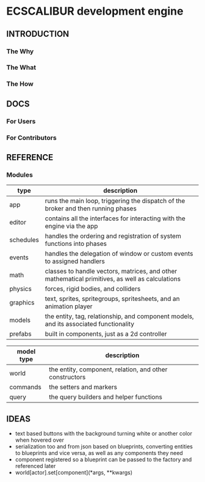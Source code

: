 # ECSCALIBUR development engine
## INTRODUCTION
### The Why

### The What

### The How

## DOCS
### For Users

### For Contributors

## REFERENCE
### Modules
| type | description |
| --- | --- |
| app       | runs the main loop, triggering the dispatch of the broker and then running phases |
| editor    | contains all the interfaces for interacting with the engine via the app |
| schedules | handles the ordering and registration of system functions into phases |
| events    | handles the delegation of window or custom events to assigned handlers |
| math      | classes to handle vectors, matrices, and other mathematical primitives, as well as calculations |
| physics   | forces, rigid bodies, and colliders |
| graphics  | text, sprites, spritegroups, spritesheets, and an animation player |
| models    | the entity, tag, relationship, and component models, and its associated functionality |
| prefabs   | built in components, just as a 2d controller|

| model type | description |
| --- | --- |
|world | the entity, component, relation, and other constructors |
|commands | the setters and markers |
|query | the query builders and helper functions |

## IDEAS
- text based buttons with the background turning white or another color when hovered over
- serialization too and from json based on blueprints, converting entities to blueprints and vice versa, as well as any components they need
- component registered so a blueprint can be passed to the factory and referenced later
- world[actor].set[component](*args, **kwargs)
